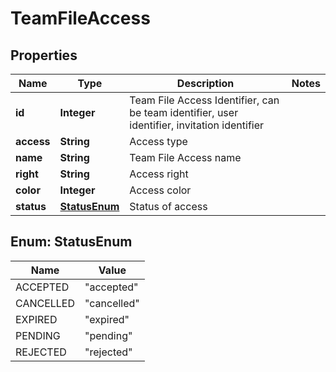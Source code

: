 

# TeamFileAccess


## Properties

| Name | Type | Description | Notes |
|------------ | ------------- | ------------- | -------------|
|**id** | **Integer** | Team File Access Identifier, can be team identifier, user identifier, invitation identifier |  |
|**access** | **String** | Access type |  |
|**name** | **String** | Team File Access name |  |
|**right** | **String** | Access right |  |
|**color** | **Integer** | Access color |  |
|**status** | [**StatusEnum**](#StatusEnum) | Status of access |  |



## Enum: StatusEnum

| Name | Value |
|---- | -----|
| ACCEPTED | &quot;accepted&quot; |
| CANCELLED | &quot;cancelled&quot; |
| EXPIRED | &quot;expired&quot; |
| PENDING | &quot;pending&quot; |
| REJECTED | &quot;rejected&quot; |



